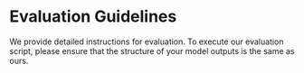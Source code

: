 # Evaluation Guidelines
We provide detailed instructions for evaluation. 
To execute our evaluation script, please ensure that the structure of your model outputs is the same as ours.

